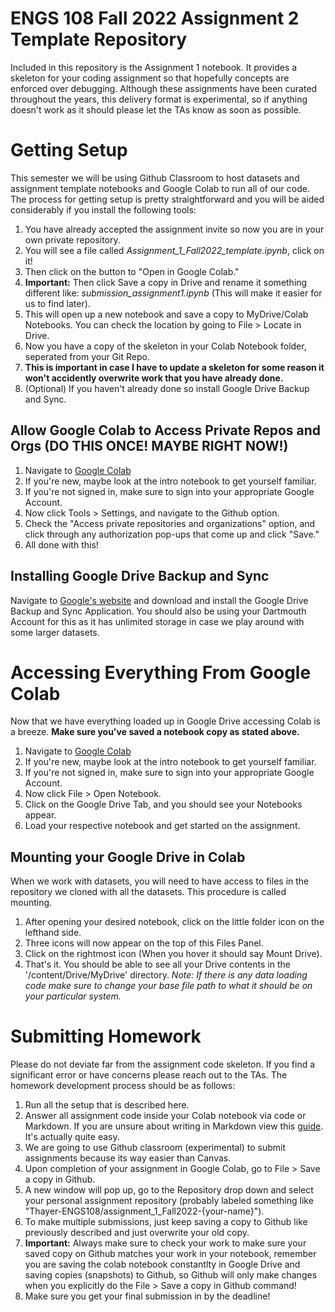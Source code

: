 # ENGS 108 Fall 2022 Assignment 2 Template Repository
Included in this repository is the Assignment 1 notebook. It provides a skeleton for your coding assignment so that hopefully concepts are enforced over debugging. Although these assignments have been curated throughout the years, this delivery format is experimental, so if anything doesn't work as it should please let the TAs know as soon as possible. 

# Getting Setup

This semester we will be using Github Classroom to host datasets and assignment template notebooks and Google Colab to run all of our code. The process for getting setup is pretty straightforward and you will be aided considerably if you install the following tools:
1. You have already accepted the assignment invite so now you are in your own private repository.
1. You will see a file called *Assignment_1_Fall2022_template.ipynb*, click on it!
1. Then click on the button to "Open in Google Colab."
1. **Important:** Then click Save a copy in Drive and rename it something different like: *submission_assignment1.ipynb* (This will make it easier for us to find later). 
1. This will open up a new notebook and save a copy to MyDrive/Colab Notebooks. You can check the location by going to File > Locate in Drive.
1. Now you have a copy of the skeleton in your Colab Notebook folder, seperated from your Git Repo.
1. **This is important in case I have to update a skeleton for some reason it won't accidently overwrite work that you have already done.**
1. (Optional) If you haven't already done so install Google Drive Backup and Sync.

## Allow Google Colab to Access Private Repos and Orgs (DO THIS ONCE! MAYBE RIGHT NOW!)
1. Navigate to [Google Colab](https://colab.research.google.com/notebooks/intro.ipynb)
1. If you're new, maybe look at the intro notebook to get yourself familiar.
1. If you're not signed in, make sure to sign into your appropriate Google Account.
1. Now click Tools > Settings, and navigate to the Github option.
1. Check the "Access private repositories and organizations" option, and click through any authorization pop-ups that come up and click "Save."
1. All done with this!

## Installing Google Drive Backup and Sync
Navigate to [Google's website](https://www.google.com/drive/download/) and download and install the Google Drive Backup and Sync Application. You should also be using your Dartmouth Account for this as it has unlimited storage in case we play around with some larger datasets.

# Accessing Everything From Google Colab
Now that we have everything loaded up in Google Drive accessing Colab is a breeze. **Make sure you've saved a notebook copy as stated above.**
1. Navigate to [Google Colab](https://colab.research.google.com/notebooks/intro.ipynb)
1. If you're new, maybe look at the intro notebook to get yourself familiar.
1. If you're not signed in, make sure to sign into your appropriate Google Account.
1. Now click File > Open Notebook. 
1. Click on the Google Drive Tab, and you should see your Notebooks appear. 
1. Load your respective notebook and get started on the assignment.

## Mounting your Google Drive in Colab
When we work with datasets, you will need to have access to files in the repository we cloned with all the datasets. This procedure is called mounting. 
1. After opening your desired notebook, click on the little folder icon on the lefthand side.
1. Three icons will now appear on the top of this Files Panel.
1. Click on the rightmost icon (When you hover it should say Mount Drive).
1. That's it. You should be able to see all your Drive contents in the '/content/Drive/MyDrive' directory. 
*Note: If there is any data loading code make sure to change your base file path to what it should be on your particular system.*

# Submitting Homework
Please do not deviate far from the assignment code skeleton. If you find a significant error or have concerns please reach out to the TAs.
The homework development process should be as follows:
1. Run all the setup that is described here.
1. Answer all assignment code inside your Colab notebook via code or Markdown. If you are unsure about writing in Markdown view this [guide](https://colab.research.google.com/notebooks/markdown_guide.ipynb#scrollTo=tPqPXAKKkzaM). It's actually quite easy.
1. We are going to use Github classroom (experimental) to submit assignments because its way easier than Canvas.
1. Upon completion of your assignment in Google Colab, go to File > Save a copy in Github. 
1. A new window will pop up, go to the Repository drop down and select your personal assignment repository (probably labeled something like "Thayer-ENGS108/assignment_1_Fall2022-{your-name}").
1. To make multiple submissions, just keep saving a copy to Github like previously described and just overwrite your old copy.
1. **Important:** Always make sure to check your work to make sure your saved copy on Github matches your work in your notebook, remember you are saving the colab notebook constantlty in Google Drive and saving copies (snapshots) to Github, so Github will only make changes when you explicitly do the File > Save a copy in Github command!
1. Make sure you get your final submission in by the deadline!
